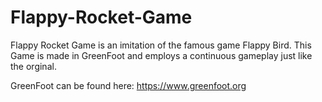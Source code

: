 # Flappy-Rocket-Game
Flappy Rocket Game is an imitation of the famous game Flappy Bird. This Game is made in GreenFoot and employs a continuous gameplay just like the orginal.

GreenFoot can be found here: https://www.greenfoot.org
